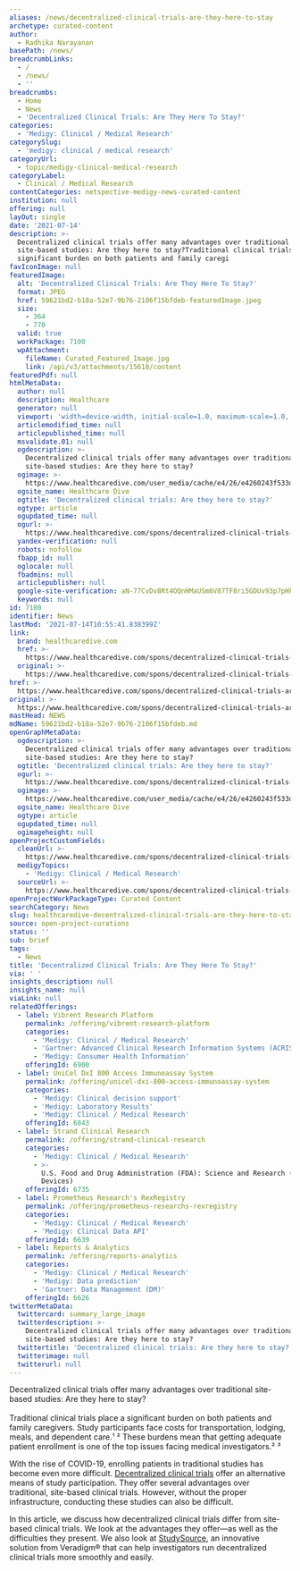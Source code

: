 ```yaml
---
aliases: /news/decentralized-clinical-trials-are-they-here-to-stay
archetype: curated-content
author:
  - Radhika Narayanan
basePath: /news/
breadcrumbLinks:
  - /
  - /news/
  - ''
breadcrumbs:
  - Home
  - News
  - 'Decentralized Clinical Trials: Are They Here To Stay?'
categories:
  - 'Medigy: Clinical / Medical Research'
categorySlug:
  - 'medigy: clinical / medical research'
categoryUrl:
  - topic/medigy-clinical-medical-research
categoryLabel:
  - Clinical / Medical Research
contentCategories: netspective-medigy-news-curated-content
institution: null
offering: null
layOut: single
date: '2021-07-14'
description: >-
  Decentralized clinical trials offer many advantages over traditional
  site-based studies: Are they here to stay?Traditional clinical trials place a
  significant burden on both patients and family caregi
favIconImage: null
featuredImage:
  alt: 'Decentralized Clinical Trials: Are They Here To Stay?'
  format: JPEG
  href: 59621bd2-b18a-52e7-9b76-2106f15bfdeb-featuredImage.jpeg
  size:
    - 364
    - 770
  valid: true
  workPackage: 7100
  wpAttachment:
    fileName: Curated_Featured_Image.jpg
    link: /api/v3/attachments/15618/content
featuredPdf: null
htmlMetaData:
  author: null
  description: Healthcare
  generator: null
  viewport: 'width=device-width, initial-scale=1.0, maximum-scale=1.0, user-scalable=0'
  articlemodified_time: null
  articlepublished_time: null
  msvalidate.01: null
  ogdescription: >-
    Decentralized clinical trials offer many advantages over traditional
    site-based studies: Are they here to stay?
  ogimage: >-
    https://www.healthcaredive.com/user_media/cache/e4/26/e4260243f533dffae2658a99cde5efd3.jpg
  ogsite_name: Healthcare Dive
  ogtitle: 'Decentralized clinical trials: Are they here to stay?'
  ogtype: article
  ogupdated_time: null
  ogurl: >-
    https://www.healthcaredive.com/spons/decentralized-clinical-trials-are-they-here-to-stay/602613/
  yandex-verification: null
  robots: nofollow
  fbapp_id: null
  oglocale: null
  fbadmins: null
  articlepublisher: null
  google-site-verification: aN-77CvDv8Rt4OQnHMaUSm6V87TF8ri5GDUv93p7pHk
  keywords: null
id: 7100
identifier: News
lastMod: '2021-07-14T10:55:41.838399Z'
link:
  brand: healthcaredive.com
  href: >-
    https://www.healthcaredive.com/spons/decentralized-clinical-trials-are-they-here-to-stay/602613/
  original: >-
    https://www.healthcaredive.com/spons/decentralized-clinical-trials-are-they-here-to-stay/602613/
href: >-
  https://www.healthcaredive.com/spons/decentralized-clinical-trials-are-they-here-to-stay/602613/
original: >-
  https://www.healthcaredive.com/spons/decentralized-clinical-trials-are-they-here-to-stay/602613/
mastHead: NEWS
mdName: 59621bd2-b18a-52e7-9b76-2106f15bfdeb.md
openGraphMetaData:
  ogdescription: >-
    Decentralized clinical trials offer many advantages over traditional
    site-based studies: Are they here to stay?
  ogtitle: 'Decentralized clinical trials: Are they here to stay?'
  ogurl: >-
    https://www.healthcaredive.com/spons/decentralized-clinical-trials-are-they-here-to-stay/602613/
  ogimage: >-
    https://www.healthcaredive.com/user_media/cache/e4/26/e4260243f533dffae2658a99cde5efd3.jpg
  ogsite_name: Healthcare Dive
  ogtype: article
  ogupdated_time: null
  ogimageheight: null
openProjectCustomFields:
  cleanUrl: >-
    https://www.healthcaredive.com/spons/decentralized-clinical-trials-are-they-here-to-stay/602613/
  medigyTopics:
    - 'Medigy: Clinical / Medical Research'
  sourceUrl: >-
    https://www.healthcaredive.com/spons/decentralized-clinical-trials-are-they-here-to-stay/602613/
openProjectWorkPackageType: Curated Content
searchCategory: News
slug: healthcaredive-decentralized-clinical-trials-are-they-here-to-stay
source: open-project-curations
status: ''
sub: brief
tags:
  - News
title: 'Decentralized Clinical Trials: Are They Here To Stay?'
via: ' '
insights_description: null
insights_name: null
viaLink: null
relatedOfferings:
  - label: Vibrent Research Platform
    permalink: /offering/vibrent-research-platform
    categories:
      - 'Medigy: Clinical / Medical Research'
      - 'Gartner: Advanced Clinical Research Information Systems (ACRIS)'
      - 'Medigy: Consumer Health Information'
    offeringId: 6900
  - label: UniCel DxI 800 Access Immunoassay System
    permalink: /offering/unicel-dxi-800-access-immunoassay-system
    categories:
      - 'Medigy: Clinical decision support'
      - 'Medigy: Laboratory Results'
      - 'Medigy: Clinical / Medical Research'
    offeringId: 6843
  - label: Strand Clinical Research
    permalink: /offering/strand-clinical-research
    categories:
      - 'Medigy: Clinical / Medical Research'
      - >-
        U.S. Food and Drug Administration (FDA): Science and Research (Medical
        Devices)
    offeringId: 6735
  - label: Prometheus Research's RexRegistry
    permalink: /offering/prometheus-researchs-rexregistry
    categories:
      - 'Medigy: Clinical / Medical Research'
      - 'Medigy: Clinical Data API'
    offeringId: 6639
  - label: Reports & Analytics
    permalink: /offering/reports-analytics
    categories:
      - 'Medigy: Clinical / Medical Research'
      - 'Medigy: Data prediction'
      - 'Gartner: Data Management (DM)'
    offeringId: 6626
twitterMetaData:
  twittercard: summary_large_image
  twitterdescription: >-
    Decentralized clinical trials offer many advantages over traditional
    site-based studies: Are they here to stay?
  twittertitle: 'Decentralized clinical trials: Are they here to stay?'
  twitterimage: null
  twitterurl: null
---
```

<p>Decentralized clinical trials offer many advantages over traditional site-based studies: Are they here to stay?<br><br>Traditional clinical trials place a significant burden on both patients and family caregivers. Study participants face costs for transportation, lodging, meals, and dependent care.¹&nbsp;²&nbsp;These burdens mean that getting adequate patient enrollment is one of the top issues facing medical investigators.²&nbsp;³</p><p>With the rise of COVID-19, enrolling patients in traditional studies has become even more difficult. <a href="https://veradigm.com/veradigm-news/conducting-research-at-the-point-of-care/">Decentralized clinical trials</a> offer an alternative means of study participation. They offer several advantages over traditional, site-based clinical trials. However, without the proper infrastructure, conducting these studies can also be difficult.</p><p>In this article, we discuss how decentralized clinical trials differ from site-based clinical trials. We look at the advantages they offer—as well as the difficulties they present. We also look at <a href="https://veradigm.com/veradigm-studysource-point-of-care-research/">StudySource</a>, an innovative solution from Veradigm® that can help investigators run decentralized clinical trials more smoothly and easily.</p>